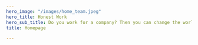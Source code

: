 ```yaml
---
hero_image: "/images/home_team.jpeg"
hero_title: Honest Work
hero_sub_title: Do you work for a company? Then you can change the world
title: Homepage

---
```

